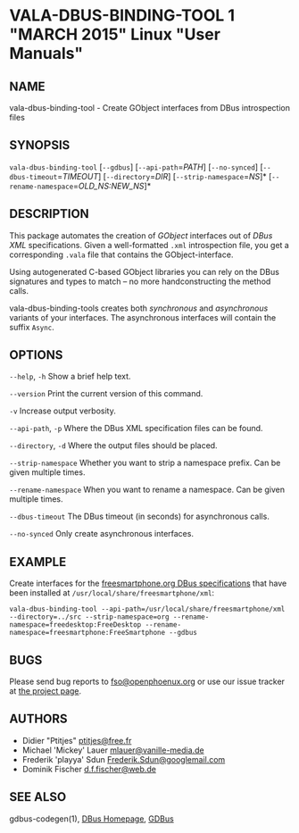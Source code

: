 VALA-DBUS-BINDING-TOOL 1 "MARCH 2015" Linux "User Manuals"
==========================================

NAME
----

vala-dbus-binding-tool - Create GObject interfaces from DBus introspection files

SYNOPSIS
--------

`vala-dbus-binding-tool` [`--gdbus`] [`--api-path`=*PATH*] [`--no-synced`] [`--dbus-timeout`=*TIMEOUT*] [`--directory`=*DIR*] [`--strip-namespace`=*NS*]\* [`--rename-namespace`=*OLD_NS:NEW_NS*]\*

DESCRIPTION
-----------

This package automates the creation of *GObject* interfaces out of *DBus XML* specifications. Given a well-formatted `.xml` introspection file, you get a corresponding `.vala` file that contains the GObject-interface.

Using autogenerated C-based GObject libraries you can rely on the DBus signatures and types to match – no more handconstructing the method calls.

vala-dbus-binding-tools creates both *synchronous* and *asynchronous* variants of your interfaces. The asynchronous interfaces will contain the suffix `Async`.

OPTIONS
-------

`--help`, `-h`
  Show a brief help text.

`--version`
  Print the current version of this command.

`-v`
  Increase output verbosity.
  
`--api-path`, `-p`
  Where the DBus XML specification files can be found.

`--directory`, `-d`
  Where the output files should be placed.

`--strip-namespace`
  Whether you want to strip a namespace prefix. Can be given multiple times.
  
`--rename-namespace`
  When you want to rename a namespace. Can be given multiple times.

`--dbus-timeout`
  The DBus timeout (in seconds) for asynchronous calls.
  
`--no-synced`
  Only create asynchronous interfaces.

EXAMPLE
-------
Create interfaces for the [freesmartphone.org DBus specifications](https://github.com/freesmartphone/specs) that have been installed at `/usr/local/share/freesmartphone/xml`:

	vala-dbus-binding-tool --api-path=/usr/local/share/freesmartphone/xml --directory=../src --strip-namespace=org --rename-namespace=freedesktop:FreeDesktop --rename-namespace=freesmartphone:FreeSmartphone --gdbus

BUGS
----

Please send bug reports to fso@openphoenux.org or use our issue tracker at [the project page](https://github.com/freesmartphone/vala-dbus-binding-tool/issues).

AUTHORS
------

* Didier "Ptitjes" <ptitjes@free.fr>
* Michael 'Mickey' Lauer <mlauer@vanille-media.de>
* Frederik 'playya' Sdun <Frederik.Sdun@googlemail.com>
* Dominik Fischer <d.f.fischer@web.de>

SEE ALSO
--------

gdbus-codegen(1), [DBus Homepage](http://www.freedesktop.org/dbus), [GDBus](https://developer.gnome.org/gio/stable/gdbus.html)